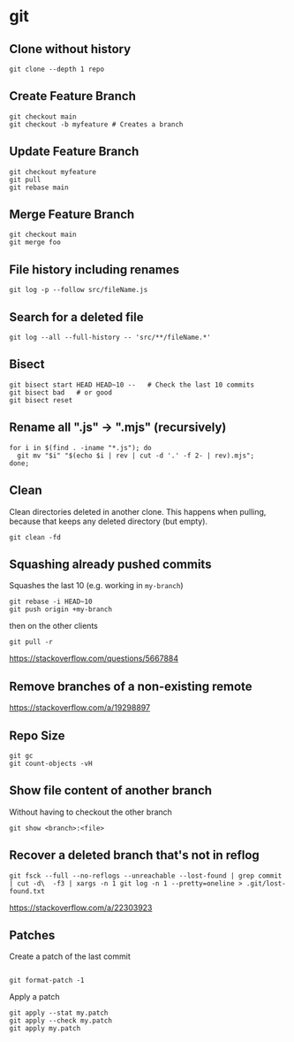 # git

## Clone without history
```shell
git clone --depth 1 repo
```

## Create Feature Branch
```shell
git checkout main
git checkout -b myfeature # Creates a branch
```

## Update Feature Branch
```shell
git checkout myfeature
git pull
git rebase main
```

## Merge Feature Branch
```shell
git checkout main
git merge foo
```


##  File history including renames
```shell script
git log -p --follow src/fileName.js
```

## Search for a deleted file
```shell script
git log --all --full-history -- 'src/**/fileName.*'
```

## Bisect
```shell script
git bisect start HEAD HEAD~10 --   # Check the last 10 commits
git bisect bad   # or good
git bisect reset 
```

## Rename all ".js" -> ".mjs" (recursively)
```shell
for i in $(find . -iname "*.js"); do
  git mv "$i" "$(echo $i | rev | cut -d '.' -f 2- | rev).mjs";
done;
```

## Clean
Clean directories deleted in another clone. This happens when
pulling, because that keeps any deleted directory (but empty).
```shell script
git clean -fd
```

## Squashing already pushed commits
Squashes the last 10 (e.g. working in `my-branch`)
```shell script
git rebase -i HEAD~10
git push origin +my-branch
```
then on the other clients
```shell script
git pull -r
```
https://stackoverflow.com/questions/5667884


## Remove branches of a non-existing remote
https://stackoverflow.com/a/19298897


## Repo Size
```shell
git gc
git count-objects -vH
```

## Show file content of another branch
Without having to checkout the other branch
```shell
git show <branch>:<file>
```

## Recover a deleted branch that's not in reflog
```shell
git fsck --full --no-reflogs --unreachable --lost-found | grep commit | cut -d\  -f3 | xargs -n 1 git log -n 1 --pretty=oneline > .git/lost-found.txt
```
https://stackoverflow.com/a/22303923


## Patches
Create a patch of the last commit
```shell

git format-patch -1
```

Apply a patch
```shell
git apply --stat my.patch
git apply --check my.patch
git apply my.patch
```
